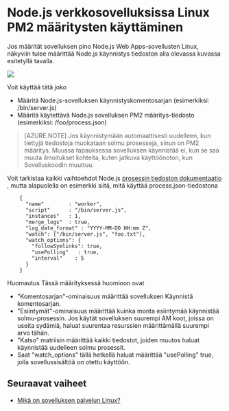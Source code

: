 <properties 
    pageTitle="PM2 määritysten käyttäminen NodeJS verkkosovelluksissa Linux | Microsoft Azure" 
    description="NodeJS verkkosovelluksissa Linux PM2 määritysten käyttäminen" 
    keywords="sovelluksen Azure-palvelu, online, nodejs, pm2, linux, oss"
    services="app-service" 
    documentationCenter="" 
    authors="naziml" 
    manager="wpickett" 
    editor=""/>

<tags 
    ms.service="app-service" 
    ms.workload="na" 
    ms.tgt_pltfrm="na" 
    ms.devlang="na" 
    ms.topic="article" 
    ms.date="10/10/2016" 
    ms.author="naziml"/>

# <a name="using-pm2-configuration-for-nodejs-in-web-apps-on-linux"></a>Node.js verkkosovelluksissa Linux PM2 määritysten käyttäminen

Jos määrität sovelluksen pino Node.js Web Apps-sovellusten Linux, näkyviin tulee määrittää Node.js käynnistys tiedoston alla olevassa kuvassa esitetyllä tavalla.

![][1]

Voit käyttää tätä joko

-   Määritä Node.js-sovelluksen käynnistyskomentosarjan (esimerkiksi: /bin/server.js)
-   Määritä käytettävä Node.js sovelluksen PM2 määritys-tiedosto (esimerkiksi: /foo/process.json)

 >[AZURE.NOTE] Jos käynnistymään automaattisesti uudelleen, kun tiettyjä tiedostoja muokataan solmu prosesseja, sinun on PM2 määritys. Muussa tapauksessa sovelluksen käynnistää ei, kun se saa muuta ilmoitukset kohteita, kuten jatkuva käyttöönoton, kun Sovelluskoodin muuttuu.

Voit tarkistaa kaikki vaihtoehdot Node.js [prosessin tiedoston dokumentaatio](http://pm2.keymetrics.io/docs/usage/application-declaration/) , mutta alapuolella on esimerkki siitä, mitä käyttää process.json-tiedostona

        {
          "name"        : "worker",
          "script"      : "/bin/server.js",
          "instances"   : 1,
          "merge_logs"  : true,
          "log_date_format" : "YYYY-MM-DD HH:mm Z",
          "watch": ["/bin/server.js", "foo.txt"],
          "watch_options": {
            "followSymlinks": true,
            "usePolling"   : true,
            "interval"    : 5
          }
        }

Huomautus Tässä määrityksessä huomioon ovat 

-   "Komentosarjan"-ominaisuus määrittää sovelluksen Käynnistä komentosarjan.
-   "Esiintymät"-ominaisuus määrittää kuinka monta esiintymää käynnistää solmu-prosessin. Jos käytät sovelluksen suurempi AM koot, joissa on useita sydämiä, haluat suurentaa resurssien määrittämällä suurempi arvo tähän.
-   "Katso" matriisin määrittää kaikki tiedostot, joiden muutos haluat käynnistää uudelleen solmu prosessit.
-   Saat "watch_options" tällä hetkellä haluat määrittää "usePolling" true, jolla sovellussisältöä on otettu käyttöön.


## <a name="next-steps"></a>Seuraavat vaiheet ##

* [Mikä on sovelluksen palvelun Linux?](./app-service-linux-intro.md)

<!--Image references-->
[1]: ./media/app-service-linux-using-nodejs-pm2/nodejs-startup-file.png